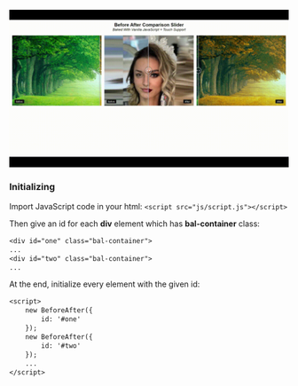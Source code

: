 ![before and after comparison slider](https://raw.githubusercontent.com/amirhosseinrahmati/before-after-comparison-slider/master/images/repo-intro-img.gif "before and after comparison slider")

### Initializing
Import JavaScript code in your html:
`<script src="js/script.js"></script>`

Then give an id for each **div** element which has **bal-container** class:
```
<div id="one" class="bal-container">
...
<div id="two" class="bal-container">
...
```
At the end, initialize every element with the given id:
```
<script>
    new BeforeAfter({
        id: '#one'
    });
    new BeforeAfter({
        id: '#two'
    });
    ...
</script>
```